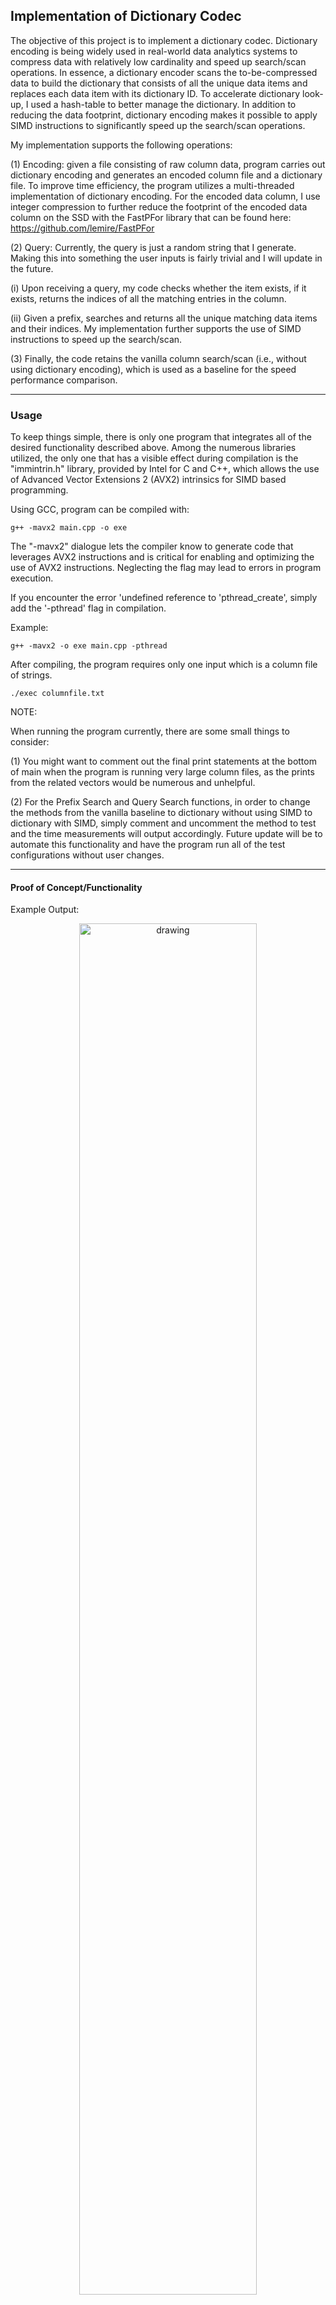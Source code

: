 ## Implementation of Dictionary Codec
The objective of this project is to implement a dictionary codec. Dictionary encoding is being widely used in real-world data analytics systems to compress data with relatively low cardinality and speed up search/scan operations. In essence, a dictionary encoder scans the to-be-compressed data to build the dictionary that consists of all the unique data items and replaces each data item with its dictionary ID. To accelerate dictionary look-up, I used a hash-table to better manage the dictionary. In addition to reducing the data footprint, dictionary encoding makes it possible to apply SIMD instructions to significantly speed up the search/scan operations.

My implementation supports the following operations:

(1) 
Encoding: given a file consisting of raw column data, program carries out dictionary encoding and generates an encoded column file and a dictionary file. To improve time efficiency, the program utilizes a multi-threaded implementation of dictionary encoding. For the encoded data column, I use integer compression to further reduce the footprint of the encoded data column on the SSD with the FastPFor library that can be found here: https://github.com/lemire/FastPFor

(2)
Query: Currently, the query is just a random string that I generate. Making this into something the user inputs is fairly trivial and I will update in the future. 

(i) Upon receiving a query, my code checks whether the item exists, if it exists, returns the indices of all the matching entries in the column.

(ii) Given a prefix, searches and returns all the unique matching data items and their indices. My implementation further supports the use of SIMD instructions to speed up the search/scan.

(3)
Finally, the code retains the vanilla column search/scan (i.e., without using dictionary encoding), which is used as a baseline for the speed performance comparison.

---

### Usage

To keep things simple, there is only one program that integrates all of the desired functionality described above. Among the numerous libraries utilized, the only one that has a visible effect during compilation is the "immintrin.h" library, provided by Intel for C and C++, which allows the use of Advanced Vector Extensions 2 (AVX2) intrinsics for SIMD based programming.

Using GCC, program can be compiled with:

```
g++ -mavx2 main.cpp -o exe
```

The "-mavx2" dialogue lets the compiler know to generate code that leverages AVX2 instructions and is critical for enabling and optimizing the use of AVX2 instructions. Neglecting the flag may lead to errors in program execution.

If you encounter the error 'undefined reference to 'pthread_create', simply add the '-pthread' flag in compilation.

Example:

```
g++ -mavx2 -o exe main.cpp -pthread
```

After compiling, the program requires only one input which is a column file of strings.

```
./exec columnfile.txt
```

NOTE:

When running the program currently, there are some small things to consider:

(1) You might want to comment out the final print statements at the bottom of main when the program is running very large column files, as the prints from the related vectors would be numerous and unhelpful.

(2) For the Prefix Search and Query Search functions, in order to change the methods from the vanilla baseline to dictionary without using SIMD to dictionary with SIMD, simply comment and uncomment the method to test and the time measurements will output accordingly. Future update will be to automate this functionality and have the program run all of the test configurations without user changes.

---
#### Proof of Concept/Functionality

Example Output:

<p align="center"> <img src="imgs/poc_img.png" alt="drawing" width="75%"/> </p>

As you can see, when running some column file, the code will request a valid number of threads, perform the encoding and print the duration in microseconds. After having written the encoded data into the respective files, the random query is printed and the prefix is based on that query currently. This can also be changed in the future. Finally, the program outputs the Query and Prefix method used and the duration for each.

---

### Experimental Results and Analysis

Column Files used for testing:

(i) ColumnSmall - Size 90 KB appx.

(ii) ColumnMid - Size 500 KB appx.

(iii) ColumnLarge - Size 50 MB appx.

(iv) ColumnLarger - Size 500 MB appx.

Unfortunately, I was unable to run tests on any files larger than this as my program would get killed by the compiler for using too much memory every time. However, I think this data is still very relevant and truthful to the performance differences when using dictionary encoding.

#### (1) Encoding Speed under Variable Threads

(i)
<p align="center"> <img src="imgs/image.png" alt="drawing" width="75%"/> </p>

This graph shows a comparison between the encoding time for ColumnSmall and ColumnMid in microseconds over a thread number from 1 to 12. Naturally, the encoding time for a larger text file is longer. Interestingly, it is very easy to see there's a point where increasing the number of threads becomes detrimental to the encoding performance as too many threads for some 'x' amount of data will introduce overhead that will overshadow the benefits of concurrent operations. For ColumnSmall, the optimal number of threads seems to be around 5 or 6 and for ColumnLarge it is undoubtedly 6 threads. While this is notable, it's also important to understand this behavior will vary with different implementations of multi-threading.

(ii)
<p align="center"> <img src="imgs/image-1.png" alt="drawing" width="75%"/> </p>

This is a graph of the 2 larger column files, ColumnLarge & ColumnLarger. While there aren't many differences between the encoding speeds for the ColumnLarge file, there is an observed drop in encoding time of the ColumnLarger data from around 22 seconds to 12 seconds with a thread count increase from 1 to 2. From that point forward, there is a steady decrease in encoding time as the thread count increases up until thread # 12 where there is a slight jump. I appreciate this behavior especially as it resembles the inverted exponential function $e^{-x}$.

#### (2) Query Search Speed Performance

(i)
<p align="center"> <img src="imgs/image-2.png" alt="drawing" width="75%"/> </p>

Bar graph comparing the single item search performance on 2 encoded column files from ColumnSmall and ColumnLarger respectively. The behavior is the same for both files. The baseline method of searching is very undesirable and costly whereas utilizing dictionary encoding, the time can be cut down drastically and furthermore with the inclusion of SIMD instructions. 

(ii)
<p align="center"> <img src="imgs/image-3.png" alt="drawing" width="75%"/> </p>

For larger column files, the time for searching is much greater however, the behavior seen in the experiments is still very much the same as compared to the smaller column files. You will notice SIMD instructions combined with dictionary encoding is the fastest method to search for an item. Again, the baseline method is very costly, especially for the 500 MB file, ColumnLarger.

#### (3) Prefix Search Speed Performance

(i)
<p align="center"> <img src="imgs/image-4.png" alt="drawing" width="75%"/> </p>

In examining the prefix search speed of the encoded column files, I noticed some curious and unexpected behaviors. Initially, as I thought, the addition of SIMD instructions made the prefix search faster but only when compared to dictionary search alone. In this experiment the baseline search seems to be the preferred method at least in terms of my program operation. The performance difference between the dictionary search and baseline search is too drastic to ignore. This may indicate a problem with my code or just a quirk of my implementation.

(ii)
<p align="center"> <img src="imgs/image-5.png" alt="drawing" width="75%"/> </p>

Again, there is the similar pattern of SIMD instructions being faster than dictionary search alone, but the baseline outpacing both. This revealed to me that my method of prefix searching may be flawed. However, intuitively this makes sense to me as in the baseline prefix search, while the program is parsing through a lot of raw data, it is doing so directly and not going through the trouble of looking for specific keys and then finally looking through the encoded column file. I would not be surprised though if this behavior was not present in much larger files where iterating through a raw data vector is undesirable.

---

### Conclusion

By utilizing dictionary encoding and SIMD instructions, the performance of a program that must continuously access data can be greatly increased.

This project made the improvements of dictionary encoding readily observable and revealed a lot about why it's popular in industry currently and will likely continue to be. In many ways, the world is governed by the movement and organization of data so understanding how to best manipulate it and access it is a paramount skill to have as a programmer. 
